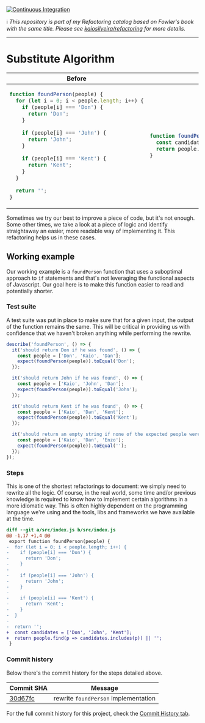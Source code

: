 [![Continuous Integration](https://github.com/kaiosilveira/substitute-algorithm-refactoring/actions/workflows/ci.yml/badge.svg)](https://github.com/kaiosilveira/substitute-algorithm-refactoring/actions/workflows/ci.yml)

ℹ️ _This repository is part of my Refactoring catalog based on Fowler's book with the same title. Please see [kaiosilveira/refactoring](https://github.com/kaiosilveira/refactoring) for more details._

---

# Substitute Algorithm

<table>
<thead>
<th>Before</th>
<th>After</th>
</thead>
<tbody>
<tr>
<td>

```javascript
function foundPerson(people) {
  for (let i = 0; i < people.length; i++) {
    if (people[i] === 'Don') {
      return 'Don';
    }

    if (people[i] === 'John') {
      return 'John';
    }

    if (people[i] === 'Kent') {
      return 'Kent';
    }
  }

  return '';
}
```

</td>

<td>

```javascript
function foundPerson(people) {
  const candidates = ['Don', 'John', 'Kent'];
  return people.find(p => candidates.includes(p)) || '';
}
```

</td>
</tr>
</tbody>
</table>

Sometimes we try our best to improve a piece of code, but it's not enough. Some other times, we take a look at a piece of logic and identify straightaway an easier, more readable way of implementing it. This refactoring helps us in these cases.

## Working example

Our working example is a `foundPerson` function that uses a suboptimal approach to `if` statements and that's not leveraging the functional aspects of Javascript. Our goal here is to make this function easier to read and potentially shorter.

### Test suite

A test suite was put in place to make sure that for a given input, the output of the function remains the same. This will be critical in providing us with confidence that we haven't broken anything while performing the rewrite.

```javascript
describe('foundPerson', () => {
  it('should return Don if he was found', () => {
    const people = ['Don', 'Kaio', 'Dan'];
    expect(foundPerson(people)).toEqual('Don');
  });

  it('should return John if he was found', () => {
    const people = ['Kaio', 'John', 'Dan'];
    expect(foundPerson(people)).toEqual('John');
  });

  it('should return Kent if he was found', () => {
    const people = ['Kaio', 'Dan', 'Kent'];
    expect(foundPerson(people)).toEqual('Kent');
  });

  it('should return an empty string if none of the expected people were found', () => {
    const people = ['Kaio', 'Dan', 'Enzo'];
    expect(foundPerson(people)).toEqual('');
  });
});
```

### Steps

This is one of the shortest refactorings to document: we simply need to rewrite all the logic. Of course, in the real world, some time and/or previous knowledge is required to know how to implement certain algorithms in a more idiomatic way. This is often highly dependent on the programming language we're using and the tools, libs and frameworks we have available at the time.

```diff
diff --git a/src/index.js b/src/index.js
@@ -1,17 +1,4 @@
 export function foundPerson(people) {
-  for (let i = 0; i < people.length; i++) {
-    if (people[i] === 'Don') {
-      return 'Don';
-    }
-
-    if (people[i] === 'John') {
-      return 'John';
-    }
-
-    if (people[i] === 'Kent') {
-      return 'Kent';
-    }
-  }
-
-  return '';
+  const candidates = ['Don', 'John', 'Kent'];
+  return people.find(p => candidates.includes(p)) || '';
 }

```

### Commit history

Below there's the commit history for the steps detailed above.

| Commit SHA                                                                                                                  | Message                              |
| --------------------------------------------------------------------------------------------------------------------------- | ------------------------------------ |
| [30d67fc](https://github.com/kaiosilveira/substitute-algorithm-refactoring/commit/30d67fc0dca1ba8c987aa7c3416e2a41271edce8) | rewrite `foundPerson` implementation |

For the full commit history for this project, check the [Commit History tab](https://github.com/kaiosilveira/substitute-algorithm-refactoring/commits/main).
